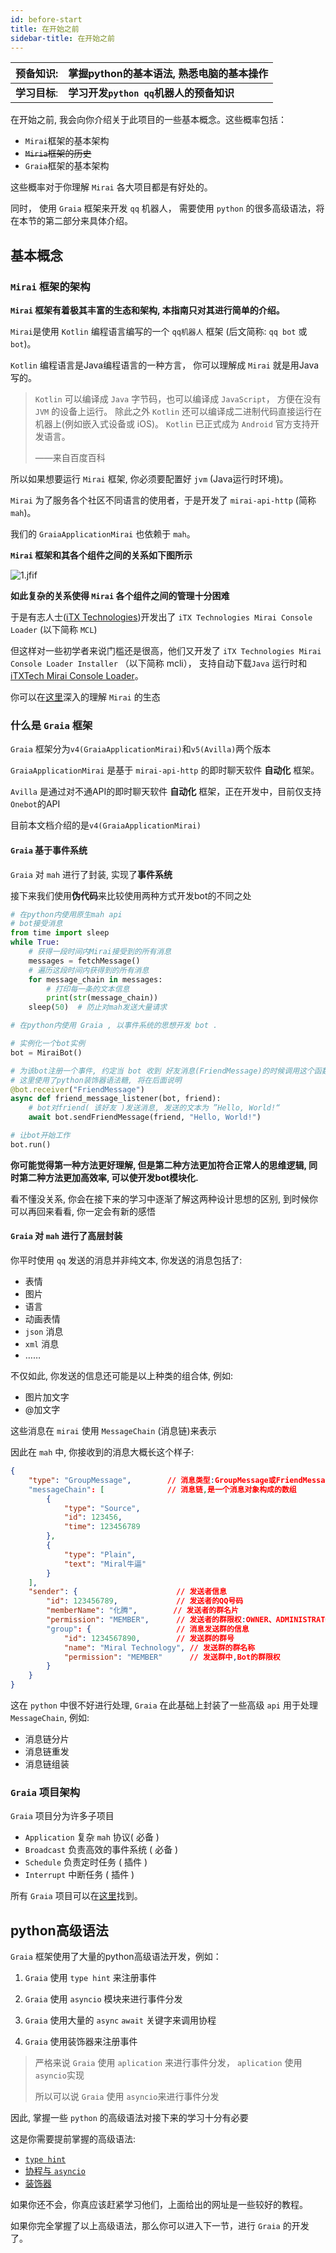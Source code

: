 ```yaml
---
id: before-start
title: 在开始之前
sidebar-title: 在开始之前
---
```


| 预备知识: | 掌握python的基本语法, 熟悉电脑的基本操作 |
| -------------- | ----------------------------------------- |
| **学习目标**: | **学习开发`python qq`机器人的预备知识** |

在开始之前, 我会向你介绍关于此项目的一些基本概念。这些概率包括：

- `Mirai`框架的基本架构
- ~~`Miria`框架的历史~~
- `Graia`框架的基本架构

这些概率对于你理解 `Mirai` 各大项目都是有好处的。

同时， 使用 `Graia` 框架来开发 `qq` 机器人， 需要使用 `python` 的很多高级语法，将在本节的第二部分来具体介绍。

## 基本概念

### `Mirai` 框架的架构

**`Mirai` 框架有着极其丰富的生态和架构, 本指南只对其进行简单的介绍。**

`Mirai`是使用 `Kotlin` 编程语言编写的一个 `qq机器人` 框架 (后文简称: `qq bot` 或 `bot`)。

`Kotlin` 编程语言是Java编程语言的一种方言， 你可以理解成 `Mirai` 就是用Java写的。

>`Kotlin` 可以编译成 `Java` 字节码，也可以编译成 `JavaScript`， 方便在没有 `JVM` 的设备上运行。 除此之外 `Kotlin` 还可以编译成二进制代码直接运行在机器上(例如嵌入式设备或 iOS)。
> `Kotlin` 已正式成为 `Android` 官方支持开发语言。
>
> ——来自百度百科

所以如果想要运行 `Mirai` 框架, 你必须要配置好 `jvm` (Java运行时环境)。

`Mirai` 为了服务各个社区不同语言的使用者，于是开发了 `mirai-api-http` (简称 `mah`)。

我们的 `GraiaApplicationMirai` 也依赖于 `mah`。

**`Mirai` 框架和其各个组件之间的关系如下图所示**

![1.jfif](../../images/guides/before-start/1.jfif)

**如此复杂的关系使得 `Mirai` 各个组件之间的管理十分困难**

于是有志人士([iTX Technologies](https://github.com/iTXTech))开发出了 `iTX Technologies Mirai Console Loader` (以下简称 `MCL`)

但这样对一些初学者来说门槛还是很高，他们又开发了 `iTX Technologies Mirai Console Loader Installer` （以下简称 mcli）， 支持自动下载`Java` 运行时和 [iTXTech Mirai Console Loader](https://github.com/iTXTech/mirai-console-loader)。

你可以在[这里](https://github.com/mamoe/mirai/blob/dev/docs/mirai-ecology.md)深入的理解 `Mirai` 的生态

### 什么是 `Graia` 框架

`Graia` 框架分为`v4(GraiaApplicationMirai)`和`v5(Avilla)`两个版本

`GraiaApplicationMirai` 是基于 `mirai-api-http` 的即时聊天软件 **自动化** 框架。

`Avilla` 是通过对不通API的即时聊天软件 **自动化** 框架，正在开发中，目前仅支持`Onebot`的API

目前本文档介绍的是`v4(GraiaApplicationMirai)`

#### `Graia` 基于事件系统

`Graia` 对 `mah` 进行了封装, 实现了**事件系统**

接下来我们使用**伪代码**来比较使用两种方式开发bot的不同之处

```python
# 在python内使用原生mah api
# bot接受消息
from time import sleep
while True:
    # 获得一段时间内Mirai接受到的所有消息
    messages = fetchMessage()
    # 遍历这段时间内获得到的所有消息
    for message_chain in messages:
        # 打印每一条的文本信息
        print(str(message_chain))
    sleep(50)  # 防止对mah发送大量请求
```

```python
# 在python内使用 Graia , 以事件系统的思想开发 bot .

# 实例化一个bot实例
bot = MiraiBot()

# 为该bot注册一个事件, 约定当 bot 收到 好友消息(FriendMessage)的时候调用这个函数.
# 这里使用了python装饰器语法糖, 将在后面说明
@bot.receiver("FriendMessage")
async def friend_message_listener(bot, friend):
    # bot对friend( 该好友 )发送消息, 发送的文本为 ”Hello, World!“
    await bot.sendFriendMessage(friend, "Hello, World!")

# 让bot开始工作
bot.run()
```

**你可能觉得第一种方法更好理解, 但是第二种方法更加符合正常人的思维逻辑, 同时第二种方法更加高效率, 可以使开发bot模块化.**

看不懂没关系, 你会在接下来的学习中逐渐了解这两种设计思想的区别, 到时候你可以再回来看看, 你一定会有新的感悟

#### `Graia` 对 `mah` 进行了高层封装

你平时使用 `qq` 发送的消息并非纯文本, 你发送的消息包括了:

- 表情
- 图片
- 语言
- 动画表情
- `json` 消息
- `xml` 消息
- ……

不仅如此, 你发送的信息还可能是以上种类的组合体, 例如:

- 图片加文字
- @加文字

这些消息在 `mirai` 使用 `MessageChain` (消息链)来表示

因此在 `mah` 中, 你接收到的消息大概长这个样子:

```json
{
    "type": "GroupMessage",        // 消息类型:GroupMessage或FriendMessage或TempMessage或各类Event
    "messageChain": [              // 消息链,是一个消息对象构成的数组
        {
            "type": "Source",
            "id": 123456,
            "time": 123456789
        },
        {
            "type": "Plain",
            "text": "Miral牛逼"
        }
    ],
    "sender": {                      // 发送者信息
        "id": 123456789,             // 发送者的QQ号码
        "memberName": "化腾",        // 发送者的群名片
        "permission": "MEMBER",      // 发送者的群限权:OWNER、ADMINISTRATOR或MEMBER
        "group": {                   // 消息发送群的信息
            "id": 1234567890,        // 发送群的群号
            "name": "Miral Technology", // 发送群的群名称
            "permission": "MEMBER"      // 发送群中,Bot的群限权
        }
    }
}
```

这在 `python` 中很不好进行处理, `Graia` 在此基础上封装了一些高级 `api` 用于处理 `MessageChain`, 例如:

- 消息链分片
- 消息链重发
- 消息链组装

### `Graia` 项目架构

`Graia` 项目分为许多子项目

- `Application` 复杂 `mah` 协议( 必备 )
- `Broadcast` 负责高效的事件系统 ( 必备 )
- `Schedule` 负责定时任务 ( 插件 )
- `Interrupt` 中断任务 ( 插件 )

所有 `Graia` 项目可以在[这里](https://github.com/GraiaProject)找到。

## python高级语法

`Graia` 框架使用了大量的python高级语法开发，例如：

1. `Graia` 使用 `type hint` 来注册事件

2. `Graia` 使用 `asyncio` 模块来进行事件分发

3. `Graia` 使用大量的 `async` `await` 关键字来调用协程

4. `Graia` 使用装饰器来注册事件

> 严格来说 `Graia` 使用 `aplication` 来进行事件分发， `aplication` 使用 `asyncio`实现
>
> 所以可以说 `Graia` 使用 `asyncio`来进行事件分发

因此, 掌握一些 `python` 的高级语法对接下来的学习十分有必要

这是你需要提前掌握的高级语法:

- [`type hint`](https://docs.python.org/zh-cn/3/library/typing.html)
- [协程与 `asyncio`](https://docs.python.org/zh-cn/3/library/asyncio.html)
- [装饰器](https://www.runoob.com/w3cnote/python-func-decorators.html)

如果你还不会，你真应该赶紧学习他们，上面给出的网址是一些较好的教程。

如果你完全掌握了以上高级语法，那么你可以进入下一节，进行 `Graia` 的开发了。
